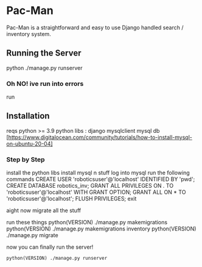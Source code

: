 # Pac-Man

Pac-Man is a straightforward and easy to use Django handled search / inventory system.

## Running the Server

python ./manage.py runserver

### Oh NO! ive run into errors

run

## Installation

reqs
    python >= 3.9
    python libs :
        django
        mysqlclient
    mysql db [https://www.digitalocean.com/community/tutorials/how-to-install-mysql-on-ubuntu-20-04]

### Step by Step

install  the python libs
install mysql n stuff
log into mysql
run the following commands
    CREATE USER 'roboticsuser'@'localhost' IDENTIFIED BY 'pwd';
    CREATE DATABASE robotics_inv;
    GRANT ALL PRIVILEGES ON *.* TO 'roboticsuser'@'localhost' WITH GRANT OPTION;
    GRANT ALL ON * TO 'roboticsuser'@'localhost';
    FLUSH PRIVILEGES;
    exit

aight now migrate all the stuff

run these things
    python(VERSION) ./manage.py makemigrations 
    python(VERSION) ./manage.py makemigrations inventory
    python(VERSION) ./manage.py migrate

now you can finally run the server!

    python(VERSION) ./manage.py runserver